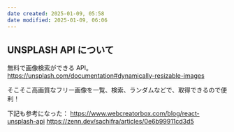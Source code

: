 ```yaml
---
date created: 2025-01-09, 05:58
date modified: 2025-01-09, 06:06
---
```


## UNSPLASH API について

無料で画像検索ができる API。
https://unsplash.com/documentation#dynamically-resizable-images

そこそこ高画質なフリー画像を一覧、検索、ランダムなどで、取得できるので便利！

下記も参考になった：
https://www.webcreatorbox.com/blog/react-unsplash-api
https://zenn.dev/sachifra/articles/0e6b99911cd3d5
